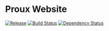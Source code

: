 Proux Website
=============

[![Release](http://img.shields.io/github/release/proux/www.proux.de.svg?style=flat-square)](https://github.com/proux/www.proux.de/releases)
[![Build Status](http://img.shields.io/travis/proux/www.proux.de.svg?style=flat-square)](https://travis-ci.org/proux/www.proux.de)
[![Dependency Status](http://img.shields.io/gemnasium/proux/www.proux.de.svg?style=flat-square)](https://gemnasium.com/proux/www.proux.de)
